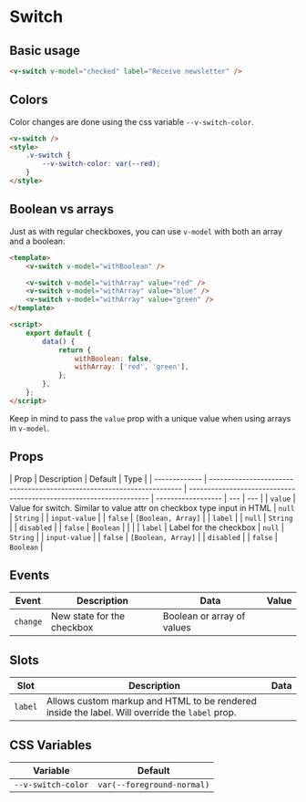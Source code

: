 # Switch

## Basic usage

```html
<v-switch v-model="checked" label="Receive newsletter" />
```

## Colors

Color changes are done using the css variable `--v-switch-color`.

```html
<v-switch />
<style>
	.v-switch {
		--v-switch-color: var(--red);
	}
</style>
```

## Boolean vs arrays

Just as with regular checkboxes, you can use `v-model` with both an array and a boolean:

```html
<template>
	<v-switch v-model="withBoolean" />

	<v-switch v-model="withArray" value="red" />
	<v-switch v-model="withArray" value="blue" />
	<v-switch v-model="withArray" value="green" />
</template>

<script>
	export default {
		data() {
			return {
				withBoolean: false,
				withArray: ['red', 'green'],
			};
		},
	};
</script>
```

Keep in mind to pass the `value` prop with a unique value when using arrays in `v-model`.

## Props

| Prop          | Description                                                            | Default                                                             | Type               |
| ------------- | ---------------------------------------------------------------------- | ------------------------------------------------------------------- | ------------------ | --- | --- |
| `value`       | Value for switch. Similar to value attr on checkbox type input in HTML | `null`                                                              | `String`           |
| `input-value` |                                                                        | `false`                                                             | `[Boolean, Array]` |
| `label`       |                                                                        | `null`                                                              | `String`           |
| `disabled`    |                                                                        | `false`                                                             | `Boolean`          |
| <!--          | `inputValue`                                                           | Value that's used with `v-model`. Either boolean or array of values | `false`            |     | --> |
| `label`       | Label for the checkbox                                                 | `null`                                                              | `String`           |
| `input-value` |                                                                        | `false`                                                             | `[Boolean, Array]` |
| `disabled`    |                                                                        | `false`                                                             | `Boolean`          |

## Events

| Event    | Description                | Data                       | Value |
| -------- | -------------------------- | -------------------------- | ----- |
| `change` | New state for the checkbox | Boolean or array of values |       |

## Slots

| Slot    | Description                                                                                    | Data |
| ------- | ---------------------------------------------------------------------------------------------- | ---- |
| `label` | Allows custom markup and HTML to be rendered inside the label. Will override the `label` prop. |      |

## CSS Variables

| Variable           | Default                    |
| ------------------ | -------------------------- |
| `--v-switch-color` | `var(--foreground-normal)` |
